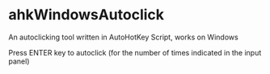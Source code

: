 # ahkWindowsAutoclick
An autoclicking tool written in AutoHotKey Script, works on Windows

Press ENTER key to autoclick (for the number of times indicated in the input panel)
